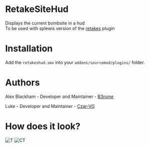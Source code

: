 # RetakeSiteHud
Displays the current bombsite in a hud  
To be used with splewis version of the [retakes](https://github.com/splewis/csgo-retakes) plugin

# Installation
Add the `retakeshud.smx` into your `addons/sourcemod/plugins/` folder.

# Authors
Alex Blackham - Developer and Maintainer - [B3none](https://github.com/b3none/)

Luke - Developer and Maintainer - [Czar-VG](https://github.com/Czar-VG/)

# How does it look?
![T](https://steamuserimages-a.akamaihd.net/ugc/937196994992026611/4775A7011E1AB4856189BB2DA3C1DF5B8E5FF245/)
![CT](https://steamuserimages-a.akamaihd.net/ugc/937196994992027300/FFFF6864F2268006C704B6981498334C85A7F385/?interpolation=lanczos-none&output-format=jpeg&output-quality=95&fit=inside%7C1024%3A576&composite-to=*,*%7C1024%3A576&background-color=black)
